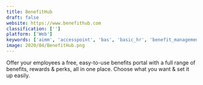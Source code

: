 ```yaml
---
title: BenefitHub
draft: false 
website: https://www.benefithub.com
classification: ['']
platform: ['Web']
keywords: ['aimm', 'accesspoint', 'bas', 'basic_hr', 'benefit_management', 'benefit_resource_inc.', 'discovery_benefits', 'mercer', 'padlet_briefcase', 'payflex', 'sequoia', 'unum', 'wageworks']
image: 2020/04/BenefitHub.png
---
```

Offer your employees a free, easy-to-use benefits portal with a full range of benefits, rewards & perks, all in one place. Choose what you want & set it up easily.